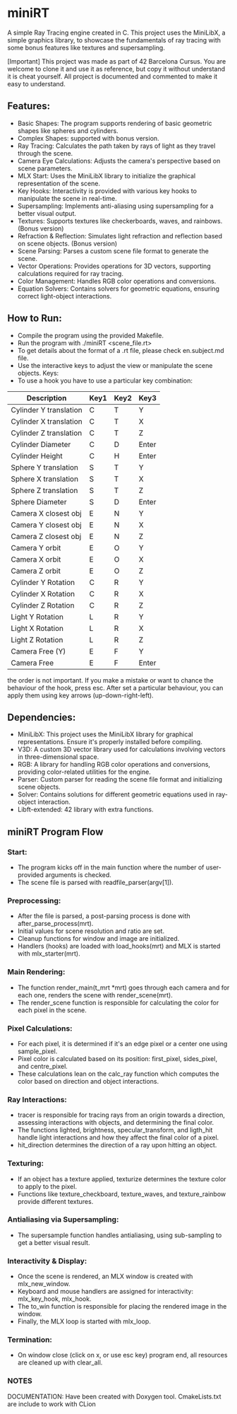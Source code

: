 # miniRT #
A simple Ray Tracing engine created in C. This project uses the MiniLibX, a simple graphics library, to showcase the fundamentals of ray tracing with some bonus features like textures and supersampling.

[Important]
This project was made as part of 42 Barcelona Cursus. You are welcome to clone it and use it as reference, but copy it without understand it is cheat yourself. All project is documented and commented to make it easy to understand.

## Features: ##

- Basic Shapes: The program supports rendering of basic geometric shapes like spheres and cylinders.
- Complex Shapes: supported with bonus version.
- Ray Tracing: Calculates the path taken by rays of light as they travel through the scene.
- Camera Eye Calculations: Adjusts the camera's perspective based on scene parameters.
- MLX Start: Uses the MiniLibX library to initialize the graphical representation of the scene.
- Key Hooks: Interactivity is provided with various key hooks to manipulate the scene in real-time.
- Supersampling: Implements anti-aliasing using supersampling for a better visual output.
- Textures: Supports textures like checkerboards, waves, and rainbows. (Bonus version)
- Refraction & Reflection: Simulates light refraction and reflection based on scene objects. (Bonus version)
- Scene Parsing: Parses a custom scene file format to generate the scene.
- Vector Operations: Provides operations for 3D vectors, supporting calculations required for ray tracing.
- Color Management: Handles RGB color operations and conversions.
- Equation Solvers: Contains solvers for geometric equations, ensuring correct light-object interactions.

## How to Run: ##
- Compile the program using the provided Makefile.
- Run the program with ./miniRT <scene_file.rt>
- To get details about the format of a .rt file, please check en.subject.md file.
- Use the interactive keys to adjust the view or manipulate the scene objects.
Keys:
- To use a hook you have to use a particular key combination:

| Description            | Key1 | Key2 | Key3 |
|------------------------|------|------|------|
| Cylinder Y translation | C    | T    | Y    |
| Cylinder X translation | C    | T    | X    |
| Cylinder Z translation | C    | T    | Z    |
| Cylinder Diameter      | C    | D    | Enter|
| Cylinder Height        | C    | H    | Enter|
| Sphere Y translation   | S    | T    | Y    |
| Sphere X translation   | S    | T    | X    |
| Sphere Z translation   | S    | T    | Z    |
| Sphere Diameter        | S    | D    | Enter|
| Camera X closest obj   | E    | N    | Y    |
| Camera Y closest obj   | E    | N    | X    |
| Camera Z closest obj   | E    | N    | Z    |
| Camera Y orbit         | E    | O    | Y    |
| Camera X orbit         | E    | O    | X    |
| Camera Z orbit         | E    | O    | Z    |
| Cylinder Y Rotation    | C    | R    | Y    |
| Cylinder X Rotation    | C    | R    | X    |
| Cylinder Z Rotation    | C    | R    | Z    |
| Light Y Rotation       | L    | R    | Y    |
| Light X Rotation       | L    | R    | X    |
| Light Z Rotation       | L    | R    | Z    |
| Camera Free (Y)        | E    | F    | Y    |
| Camera Free            | E    | F    | Enter|

the order is not important. If you make a mistake or want to chance the behaviour of the hook, press esc.
After set a particular behaviour, you can apply them using key arrows (up-down-right-left).

## Dependencies: ##
- MiniLibX: This project uses the MiniLibX library for graphical representations. Ensure it's properly installed before compiling.
- V3D: A custom 3D vector library used for calculations involving vectors in three-dimensional space.
- RGB: A library for handling RGB color operations and conversions, providing color-related utilities for the engine.
- Parser: Custom parser for reading the scene file format and initializing scene objects.
- Solver: Contains solutions for different geometric equations used in ray-object interaction.
- Libft-extended: 42 library with extra functions.

## miniRT Program Flow ##

### Start: ###

- The program kicks off in the main function where the number of user-provided arguments is checked.
- The scene file is parsed with readfile_parser(argv[1]). 

### Preprocessing: ###

- After the file is parsed, a post-parsing process is done with after_parse_process(mrt).
- Initial values for scene resolution and ratio are set.
- Cleanup functions for window and image are initialized.
- Handlers (hooks) are loaded with load_hooks(mrt) and MLX is started with mlx_starter(mrt).

### Main Rendering: ###

- The function render_main(t_mrt *mrt) goes through each camera and for each one, renders the scene with render_scene(mrt).
- The render_scene function is responsible for calculating the color for each pixel in the scene.

### Pixel Calculations: ###

- For each pixel, it is determined if it's an edge pixel or a center one using sample_pixel.
- Pixel color is calculated based on its position: first_pixel, sides_pixel, and centre_pixel.
- These calculations lean on the calc_ray function which computes the color based on direction and object interactions.

### Ray Interactions: ###

- tracer is responsible for tracing rays from an origin towards a direction, assessing interactions with objects, and determining the final color.
- The functions lighted, brightness, specular_transform, and ligth_hit handle light interactions and how they affect the final color of a pixel.
- hit_direction determines the direction of a ray upon hitting an object.

### Texturing: ###

- If an object has a texture applied, texturize determines the texture color to apply to the pixel.
- Functions like texture_checkboard, texture_waves, and texture_rainbow provide different textures.

### Antialiasing via Supersampling: ###

- The supersample function handles antialiasing, using sub-sampling to get a better visual result.

### Interactivity & Display: ###

- Once the scene is rendered, an MLX window is created with mlx_new_window.
- Keyboard and mouse handlers are assigned for interactivity: mlx_key_hook, mlx_hook.
- The to_win function is responsible for placing the rendered image in the window.
- Finally, the MLX loop is started with mlx_loop.

### Termination: ###

- On window close (click on x, or use esc key) program end, all resources are cleaned up with clear_all.

### NOTES ###

DOCUMENTATION: Have been created with Doxygen tool. CmakeLists.txt are include to work with CLion